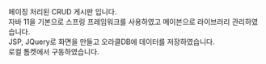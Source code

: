 페이징 처리된 CRUD 게시판 입니다. <br>
자바 11을 기본으로 스프링 프레임워크를 사용하였고 메이븐으로 라이브러리 관리하였습니다. <br>
JSP, JQuery로 화면을 만들고 오라클DB에 데이터를 저장하였습니다. <br>
로컬 톰켓에서 구동하였습니다.
